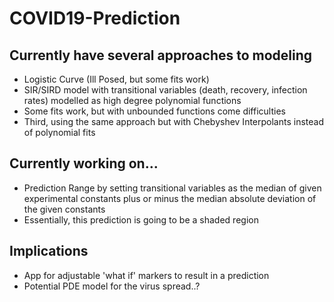 # COVID19-Prediction
## Currently have several approaches to modeling
* Logistic Curve (Ill Posed, but some fits work)
* SIR/SIRD model with transitional variables (death, recovery, infection rates) modelled as high degree polynomial functions
 * Some fits work, but with unbounded functions come difficulties
* Third, using the same approach but with Chebyshev Interpolants instead of polynomial fits
  
## Currently working on...
* Prediction Range by setting transitional variables as the median of given experimental constants plus or minus the median absolute deviation of the given constants
 * Essentially, this prediction is going to be a shaded region
  
## Implications
* App for adjustable 'what if' markers to result in a prediction
* Potential PDE model for the virus spread..?
